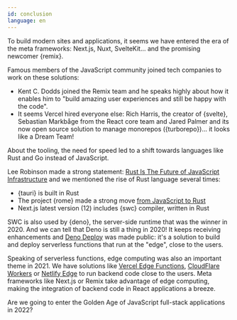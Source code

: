 ```yaml
---
id: conclusion
language: en
---
```


To build modern sites and applications, it seems we have entered the era of the meta frameworks: Next.js, Nuxt, SvelteKit... and the promising newcomer {remix}.

Famous members of the JavaScript community joined tech companies to work on these solutions:

- Kent C. Dodds joined the Remix team and he speaks highly about how it enables him to "build amazing user experiences and still be happy with the code".
- It seems Vercel hired everyone else: Rich Harris, the creator of {svelte}, Sebastian Markbåge from the React core team and Jared Palmer and its now open source solution to manage monorepos ({turborepo})... it looks like a Dream Team!

About the tooling, the need for speed led to a shift towards languages like Rust and Go instead of JavaScript.

Lee Robinson made a strong statement: [Rust Is The Future of JavaScript Infrastructure](https://leerob.io/blog/rust) and we mentioned the rise of Rust language several times:

- {tauri} is built in Rust
- The project {rome} made a strong move [from JavaScript to Rust](https://rome.tools/blog/2021/09/21/rome-will-be-rewritten-in-rust)
- Next.js latest version (12) includes {swc} compiler, written in Rust

SWC is also used by {deno}, the server-side runtime that was the winner in 2020. And we can tell that Deno is still a thing in 2020! It keeps receiving enhancements and [Deno Deploy](https://deno.com/deploy/docs) was made public: it's a solution to build and deploy serverless functions that run at the "edge", close to the users.

Speaking of serverless functions, edge computing was also an important theme in 2021. We have solutions like [Vercel Edge Functions](https://vercel.com/docs/concepts/functions/edge-functions), [CloudFlare Workers](https://workers.cloudflare.com/) or [Netlify Edge](https://www.netlify.com/products/edge/edge-handlers/) to run backend code close to the users. Meta frameworks like Next.js or Remix take advantage of edge computing, making the integration of backend code in React applications a breeze.

Are we going to enter the Golden Age of JavaScript full-stack applications in 2022?
